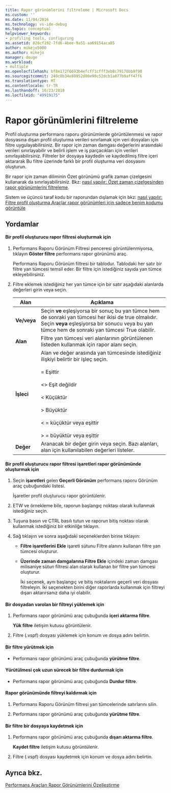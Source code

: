 ```yaml
---
title: Rapor görünümlerini filtreleme | Microsoft Docs
ms.custom: ''
ms.date: 11/04/2016
ms.technology: vs-ide-debug
ms.topic: conceptual
helpviewer_keywords:
- profiling tools, configuring
ms.assetid: 820cf192-7fd6-4bee-9a51-aa69154aca85
author: mikejo5000
ms.author: mikejo
manager: douge
ms.workload:
- multiple
ms.openlocfilehash: bf8e172f6693b4efcff1cfff3eb8c79178bb9f90
ms.sourcegitcommit: 240c8b34e80952d00e90c52dcb1a077b9aff47f6
ms.translationtype: MT
ms.contentlocale: tr-TR
ms.lasthandoff: 10/23/2018
ms.locfileid: "49919175"
---
```

# <a name="filter-report-views"></a>Rapor görünümlerini filtreleme
Profil oluşturma performans raporu görünümlerde görüntülenmesi ve rapor dosyasına dışarı profil oluşturma verileri sınırlamak için veri dosyaları için filtre uygulayabilirsiniz. Bir rapor için zaman damgası değerlerini arasındaki verileri sınırlayabilir ve belirli işlem ve iş parçacıkları için verileri sınırlayabilirsiniz. Filtreler bir dosyaya kaydedin ve kaydedilmiş filtre içeri aktararak Bu filtre üzerinde farklı bir profil oluşturma veri dosyasını oluşturun.  
  
 Bir rapor için zaman diliminin Özet görünümü grafik zaman çizelgesini kullanarak da sınırlayabilirsiniz. Bkz: [nasıl yapılır: Özet zaman çizelgesinden rapor görünümlerini filtreleme](../profiling/how-to-filter-report-views-from-the-summary-timeline.md).  
  
 Sistem ve üçüncü taraf kodu bir raporundan dışlamak için bkz: [nasıl yapılır: Filtre profil oluşturma Araçlar rapor görünümleri için sadece benim kodumu görüntüle](../profiling/how-to-filter-profiling-tools-report-views-to-display-just-my-code.md)  
  
## <a name="procedures"></a>Yordamlar  
  
#### <a name="to-create-a-profiler-report-filter"></a>Bir profil oluşturucu rapor filtresi oluşturmak için  
  
1.  Performans Raporu Görünüm Filtresi penceresi görüntülenmiyorsa, tıklayın **Göster filtre** performans rapor görünümü araç.  
  
     Performans Raporu Görünüm filtresi bir tablodur. Tablodaki her satır bir filtre yan tümcesi temsil eder. Bir filtre için istediğiniz sayıda yan tümce ekleyebilirsiniz.  
  
2.  Filtre eklemek istediğiniz her yan tümce için bir satır aşağıdaki alanlarda değerleri girin veya seçin.  
  
    |Alan|Açıklama|  
    |-----------|-----------------|  
    |**Ve/veya**|Seçin **ve** eşleşiyorsa bir sonuç bu yan tümce hem de sonraki yan tümcesi her ikisi de true olmalıdır. Seçin **veya** eşleşiyorsa bir sonucu veya bu yan tümce hem de sonraki yan tümcesi True olabilir.|  
    |**Alan**|Filtre yan tümcesi veri alanlarının görüntülenen listeden kullanmak için rapor alanı seçin.|  
    |**İşleci**|Alan ve değer arasında yan tümcesinde istediğiniz ilişkiyi belirtir bir işleç seçin.<br /><br /> = Eşittir<br /><br /> <> Eşit değildir<br /><br /> < Küçüktür<br /><br /> > Büyüktür<br /><br /> < = küçüktür veya eşittir<br /><br /> > = büyüktür veya eşittir|  
    |**Değer**|Aranacak bir değer girin veya seçin. Bazı alanları, alan için kullanılabilen değerleri listeler.|  
  
  
#### <a name="to-create-a-profiler-report-filter-from-the-marks-report-view"></a>Bir profil oluşturucu rapor filtresi işaretleri rapor görünümünde oluşturmak için  
  
1. Seçin **işaretleri** gelen **Geçerli Görünüm** performans raporu Görünüm araç çubuğundaki listesi.  
  
    İşaretler profil oluşturucu rapor görüntülenir.  
  
2. ETW ve örnekleme bile, raporun başlangıç noktası olarak kullanmak istediğiniz seçin.  
  
3. Tuşuna basın ve CTRL basılı tutun ve raporun bitiş noktası olarak kullanmak istediğiniz bir etkinliğe tıklayın.  
  
4. Sağ tıklayın ve sonra aşağıdaki seçeneklerden birine tıklayın:  
  
   - **Filtre işaretlerini Ekle** işareti sütunu Filtre alanını kullanan filtre yan tümcesi oluşturur.  
  
   - **Üzerinde zaman damgalarına Filtre Ekle** içindeki zaman damgası milisaniye sütun filtresi alan olarak kullanan bir filtre yan tümcesi oluşturur.  
  
     İki seçenek, aynı başlangıç ve bitiş noktalarını geçerli veri dosyası filtreleyin. İki seçenekten birini diğer raporlarda kullanmak için filtreyi dışarı aktarırsanız daha iyi olabilir.  
  
#### <a name="to-load-an-existing-filter-from-a-file"></a>Bir dosyadan varolan bir filtreyi yüklemek için  
  
1.  Performans rapor görünümü araç çubuğunda **içeri aktarma filtre**.  
  
     **Yük filtre** iletişim kutusu görüntülenir.  
  
2.  Filtre (.vspf) dosyası yüklemek için konum ve dosya adını belirtin.  
  
#### <a name="to-execute-a-filter"></a>Bir filtre yürütmek için  
  
-   Performans rapor görünümü araç çubuğunda **yürütme filtre**.  
  
#### <a name="to-stop-a-filter-that-is-taking-too-long-to-execute"></a>Yürütülmesi çok uzun sürecek bir filtre durdurmak için  
  
-   Performans rapor görünümü araç çubuğunda **Durdur filtre**.  
  
#### <a name="to-remove-a-filter-on-a-report-view"></a>Rapor görünümünde filtreyi kaldırmak için  
  
1.  Performans Raporu Görünüm filtresi yan tümcelerinde satırlarını silin.  
  
2.  Performans rapor görünümü araç çubuğunda **yürütme filtre**.  
  
#### <a name="to-save-a-filter-to-a-file"></a>Bir filtre bir dosyaya kaydetmek için  
  
1.  Performans rapor görünümü araç çubuğunda **dışarı aktarma filtre**.  
  
     **Kaydet filtre** iletişim kutusu görüntülenir.  
  
2.  Filtre (.vspf) dosyası kaydetmek için konum ve dosya adını belirtin.  
  
## <a name="see-also"></a>Ayrıca bkz.  
 [Performans Araçları Rapor Görünümlerini Özelleştirme](../profiling/customizing-performance-tools-report-views.md)